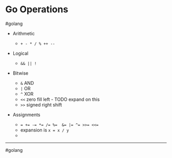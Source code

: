 # Go Operations

#golang

- Arithmetic

  - `+ - * / % ++ --`

- Logical

  - `&& || !`

- Bitwise

  - `&` AND
  - `|` OR
  - `^` XOR
  - `<<` zero fill left - TODO expand on this
  - `>>` signed right shift

- Assignments

  - `= += -= *= /= %=  &= |= ^= >>= <<=`
  - expansion is `x = x / y`
  -

---

#golang
